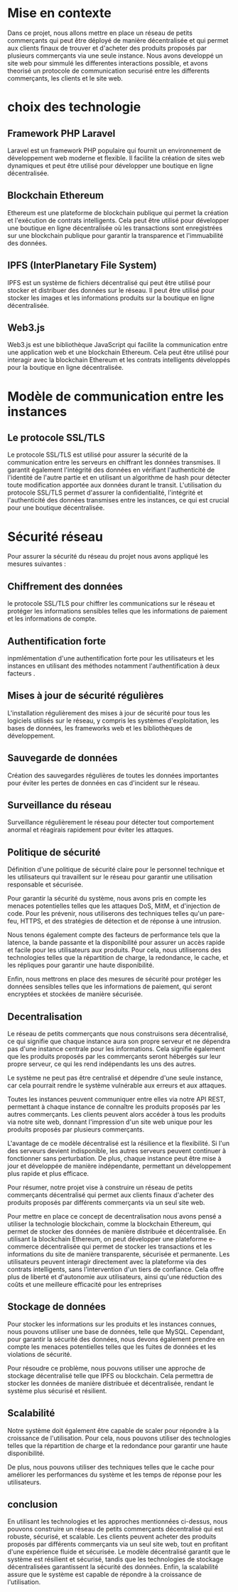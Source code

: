 # Mise en contexte

Dans ce projet, nous allons mettre en place un réseau de petits commerçants qui peut être déployé de manière décentralisée et qui permet aux clients finaux de trouver et d'acheter des produits proposés par plusieurs commerçants via une seule instance. Nous avons developpé un site web pour simmulé les differentes interactions possible, et avons theorisé un protocole de communication securisé entre les differents commerçants, les clients et le site web.

# choix des technologie  
## Framework PHP Laravel
Laravel est un framework PHP populaire qui fournit un environnement de développement web moderne et flexible. Il facilite la création de sites web dynamiques et peut être utilisé pour développer une boutique en ligne décentralisée.

## Blockchain Ethereum
Ethereum est une plateforme de blockchain publique qui permet la création et l'exécution de contrats intelligents. Cela peut être utilisé pour développer une boutique en ligne décentralisée où les transactions sont enregistrées sur une blockchain publique pour garantir la transparence et l'immuabilité des données.

## IPFS (InterPlanetary File System)
IPFS est un système de fichiers décentralisé qui peut être utilisé pour stocker et distribuer des données sur le réseau. Il peut être utilisé pour stocker les images et les informations produits sur la boutique en ligne décentralisée.

## Web3.js
Web3.js est une bibliothèque JavaScript qui facilite la communication entre une application web et une blockchain Ethereum. Cela peut être utilisé pour interagir avec la blockchain Ethereum et les contrats intelligents développés pour la boutique en ligne décentralisée.


# Modèle de communication entre les instances
## Le protocole SSL/TLS
Le protocole SSL/TLS est utilisé pour assurer la sécurité de la communication entre les serveurs en chiffrant les données transmises. Il garantit également l'intégrité des données en vérifiant l'authenticité de l'identité de l'autre partie et en utilisant un algorithme de hash pour détecter toute modification apportée aux données durant le transit.
L'utilisation du protocole SSL/TLS permet d'assurer la confidentialité, l'intégrité et l'authenticité des données transmises entre les instances, ce qui est crucial pour une boutique décentralisée.

# Sécurité réseau
Pour assurer la sécurité du réseau du projet nous avons appliqué  les mesures suivantes :

## Chiffrement des données
 le protocole SSL/TLS pour chiffrer les communications sur le réseau et protéger les informations sensibles telles que les informations de paiement et les informations de compte.

## Authentification forte
 inpmlémentation d'une authentification forte pour les utilisateurs et les instances en utilisant des méthodes notamment l'authentification à deux facteurs .

## Mises à jour de sécurité régulières 
L'installation régulièrement des mises à jour de sécurité pour tous les logiciels utilisés sur le réseau, y compris les systèmes d'exploitation, les bases de données, les frameworks web et les bibliothèques de développement.

## Sauvegarde de données 
Création  des sauvegardes régulières de toutes les données importantes pour éviter les pertes de données en cas d'incident sur le réseau.

## Surveillance du réseau 
Surveillance régulièrement le réseau pour détecter tout comportement anormal et réagirais rapidement pour éviter les attaques.

## Politique de sécurité 
Définition d'une politique de sécurité claire pour le personnel technique et les utilisateurs qui travaillent sur le réseau pour garantir une utilisation responsable et sécurisée.





Pour garantir la sécurité du système, nous avons pris en compte les menaces potentielles telles que les attaques DoS, MitM, et d'injection de code. Pour les prévenir, nous utiliserons des techniques telles qu'un pare-feu, HTTPS, et des stratégies de détection et de réponse à une intrusion.

Nous tenons également compte des facteurs de performance tels que la latence, la bande passante et la disponibilité pour assurer un accès rapide et facile pour les utilisateurs aux produits. Pour cela, nous utiliserons des technologies telles que la répartition de charge, la redondance, le cache, et les répliques pour garantir une haute disponibilité.

Enfin, nous mettrons en place des mesures de sécurité pour protéger les données sensibles telles que les informations de paiement, qui seront encryptées et stockées de manière sécurisée.

## Decentralisation

Le réseau de petits commerçants que nous construisons sera décentralisé, ce qui signifie que chaque instance aura son propre serveur et ne dépendra pas d'une instance centrale pour les informations. Cela signifie également que les produits proposés par les commerçants seront hébergés sur leur propre serveur, ce qui les rend indépendants les uns des autres.

Le système ne peut pas être centralisé et dépendre d'une seule instance, car cela pourrait rendre le système vulnérable aux erreurs et aux attaques.

Toutes les instances peuvent communiquer entre elles via notre API REST, permettant à chaque instance de connaître les produits proposés par les autres commerçants. Les clients peuvent alors accéder à tous les produits via notre site web, donnant l'impression d'un site web unique pour les produits proposés par plusieurs commerçants.

L'avantage de ce modèle décentralisé est la résilience et la flexibilité. Si l'un des serveurs devient indisponible, les autres serveurs peuvent continuer à fonctionner sans perturbation. De plus, chaque instance peut être mise à jour et développée de manière indépendante, permettant un développement plus rapide et plus efficace.

Pour résumer, notre projet vise à construire un réseau de petits commerçants décentralisé qui permet aux clients finaux d'acheter des produits proposés par différents commerçants via un seul site web.

Pour mettre en place ce concept de decentralisation nous avons pensé a utiliser la technologie blockchain, comme la blockchain Ethereum, qui permet de stocker des données de manière distribuée et décentralisée. En utilisant la blockchain Ethereum, on peut développer une plateforme e-commerce décentralisée qui permet de stocker les transactions et les informations du site de manière transparente, sécurisée et permanente. Les utilisateurs peuvent interagir directement avec la plateforme via des contrats intelligents, sans l'intervention d'un tiers de confiance. Cela offre plus de liberté et d'autonomie aux utilisateurs, ainsi qu'une réduction des coûts et une meilleure efficacité pour les entreprises


## Stockage de données
Pour stocker les informations sur les produits et les instances connues, nous pouvons utiliser une base de données, telle que MySQL. Cependant, pour garantir la sécurité des données, nous devons également prendre en compte les menaces potentielles telles que les fuites de données et les violations de sécurité.

Pour résoudre ce problème, nous pouvons utiliser une approche de stockage décentralisé telle que IPFS ou blockchain. Cela permettra de stocker les données de manière distribuée et décentralisée, rendant le système plus sécurisé et résilient.

## Scalabilité
Notre système doit également être capable de scaler pour répondre à la croissance de l'utilisation. Pour cela, nous pouvons utiliser des technologies telles que la répartition de charge et la redondance pour garantir une haute disponibilité.

De plus, nous pouvons utiliser des techniques telles que le cache pour améliorer les performances du système et les temps de réponse pour les utilisateurs.

## conclusion

En utilisant les technologies et les approches mentionnées ci-dessus, nous pouvons construire un réseau de petits commerçants décentralisé qui est robuste, sécurisé, et scalable. Les clients peuvent acheter des produits proposés par différents commerçants via un seul site web, tout en profitant d'une expérience fluide et sécurisée. Le modèle décentralisé garantit que le système est résilient et sécurisé, tandis que les technologies de stockage décentralisées garantissent la sécurité des données. Enfin, la scalabilité assure que le système est capable de répondre à la croissance de l'utilisation.
